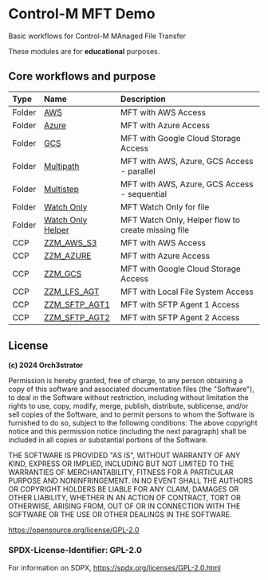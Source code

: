 # Control-M MFT Demo

Basic workflows for Control-M MAnaged File Transfer

These modules are for **educational** purposes.

## Core workflows and purpose

| Type | Name | Description |
| :---- | :---- | :---- |
| Folder | [AWS](src/jobs/zzm.uc.aws.json) | MFT with AWS Access |
| Folder | [Azure](src/jobs/zzm.uc.azure.json) | MFT with Azure Access |
| Folder | [GCS](src/jobs/zzm.uc.gcs.json) | MFT with Google Cloud Storage Access |
| Folder | [Multipath](src/jobs/zzm.uc.multipath.cloud.json) | MFT with AWS, Azure, GCS Access - parallel |
| Folder | [Multistep](src/jobs/zzm.uc.multistep.cloud.json) | MFT with AWS, Azure, GCS Access - sequential |
| Folder | [Watch Only](src/jobs/zzm.uc.wnly.json) | MFT Watch Only for file |
| Folder | [Watch Only Helper](src/jobs/zzm.uc.wnly.hlpr.json) | MFT Watch Only, Helper flow to create missing file |
| CCP | [ZZM_AWS_S3](src/ccp/zzm.aws.s3.json) | MFT with AWS Access |
| CCP | [ZZM_AZURE](src/ccp/zzm.azure.json) | MFT with Azure Access |
| CCP | [ZZM_GCS](src/ccp/zzm.gcs.json) | MFT with Google Cloud Storage Access |
| CCP | [ZZM_LFS_AGT](src/ccp/zzm.lfs.json) | MFT with Local File System Access |
| CCP | [ZZM_SFTP_AGT1](src/ccp/zzm.lfs.json) | MFT with SFTP Agent 1 Access |
| CCP | [ZZM_SFTP_AGT2](src/ccp/zzm.lfs.json) | MFT with SFTP Agent 2 Access |



## License

**(c) 2024 Orch3strator**

Permission is hereby granted, free of charge, to any person obtaining a copy of this software and associated
documentation files (the "Software"), to deal in the Software without restriction, including without limitation the
rights to use, copy, modify, merge, publish, distribute, sublicense, and/or sell copies of the Software, and to permit
persons to whom the Software is furnished to do so, subject to the following conditions:
The above copyright notice and this permission notice (including the next paragraph) shall be included in all copies or
substantial portions of the Software.

THE SOFTWARE IS PROVIDED "AS IS", WITHOUT WARRANTY OF ANY KIND, EXPRESS OR IMPLIED, INCLUDING BUT NOT LIMITED TO THE
WARRANTIES OF MERCHANTABILITY, FITNESS FOR A PARTICULAR PURPOSE AND NONINFRINGEMENT. IN NO EVENT SHALL THE AUTHORS OR
COPYRIGHT HOLDERS BE LIABLE FOR ANY CLAIM, DAMAGES OR OTHER LIABILITY, WHETHER IN AN ACTION OF CONTRACT, TORT OR
OTHERWISE, ARISING FROM, OUT OF OR IN CONNECTION WITH THE SOFTWARE OR THE USE OR OTHER DEALINGS IN THE SOFTWARE.

https://opensource.org/license/GPL-2.0


### SPDX-License-Identifier: GPL-2.0
For information on SDPX, https://spdx.org/licenses/GPL-2.0.html
